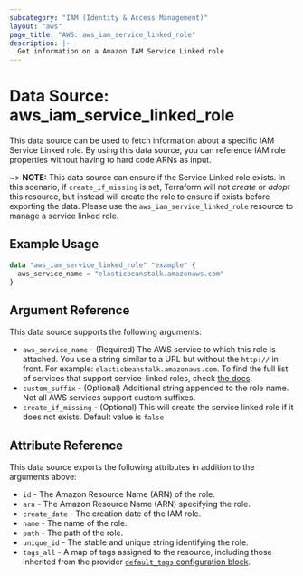 ```yaml
---
subcategory: "IAM (Identity & Access Management)"
layout: "aws"
page_title: "AWS: aws_iam_service_linked_role"
description: |-
  Get information on a Amazon IAM Service Linked role
---
```


# Data Source: aws_iam_service_linked_role

This data source can be used to fetch information about a specific
IAM Service Linked role. By using this data source, you can reference IAM role
properties without having to hard code ARNs as input.

~> **NOTE:** This data source can ensure if the Service Linked role exists. In this scenario, if `create_if_missing` is set, Terraform will not _create_ or _adopt_ this resource, but instead will create the role to ensure if exists before exporting the data. Please use the `aws_iam_service_linked_role` resource to manage a service linked role.

## Example Usage

```terraform
data "aws_iam_service_linked_role" "example" {
  aws_service_name = "elasticbeanstalk.amazonaws.com"
}
```

## Argument Reference

This data source supports the following arguments:

* `aws_service_name` - (Required) The AWS service to which this role is attached. You use a string similar to a URL but without the `http://` in front. For example: `elasticbeanstalk.amazonaws.com`. To find the full list of services that support service-linked roles, check [the docs](https://docs.aws.amazon.com/IAM/latest/UserGuide/reference_aws-services-that-work-with-iam.html).
* `custom_suffix` - (Optional) Additional string appended to the role name. Not all AWS services support custom suffixes.
* `create_if_missing` - (Optional) This will create the service linked role if it does not exists. Default value is `false`

## Attribute Reference

This data source exports the following attributes in addition to the arguments above:

* `id` - The Amazon Resource Name (ARN) of the role.
* `arn` - The Amazon Resource Name (ARN) specifying the role.
* `create_date` - The creation date of the IAM role.
* `name` - The name of the role.
* `path` - The path of the role.
* `unique_id` - The stable and unique string identifying the role.
* `tags_all` - A map of tags assigned to the resource, including those inherited from the provider [`default_tags` configuration block](https://registry.terraform.io/providers/hashicorp/aws/latest/docs#default_tags-configuration-block).
